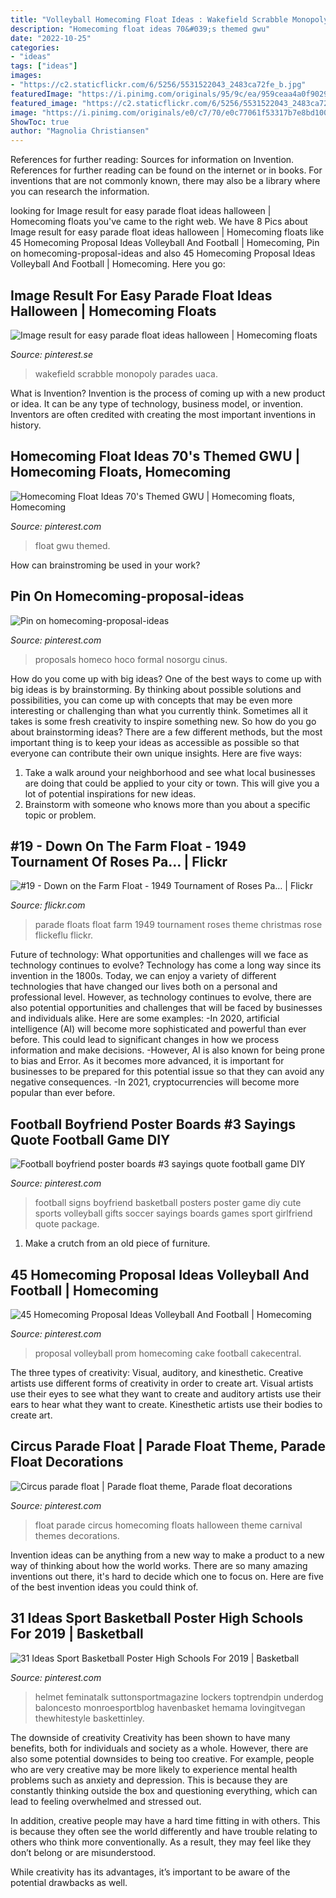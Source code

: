 ```yaml
---
title: "Volleyball Homecoming Float Ideas : Wakefield Scrabble Monopoly Parades Uaca"
description: "Homecoming float ideas 70&#039;s themed gwu"
date: "2022-10-25"
categories:
- "ideas"
tags: ["ideas"]
images:
- "https://c2.staticflickr.com/6/5256/5531522043_2483ca72fe_b.jpg"
featuredImage: "https://i.pinimg.com/originals/95/9c/ea/959ceaa4a0f90298acc21f3deb537416.jpg"
featured_image: "https://c2.staticflickr.com/6/5256/5531522043_2483ca72fe_b.jpg"
image: "https://i.pinimg.com/originals/e0/c7/70/e0c77061f53317b7e8bd10046e0d6a57.jpg"
ShowToc: true
author: "Magnolia Christiansen"
---
```



References for further reading: Sources for information on Invention.
References for further reading can be found on the internet or in books. For inventions that are not commonly known, there may also be a library where you can research the information.

	

		
looking for Image result for easy parade float ideas halloween | Homecoming floats you've came to the right web. We have 8 Pics about Image result for easy parade float ideas halloween | Homecoming floats like 45 Homecoming Proposal Ideas Volleyball And Football | Homecoming, Pin on homecoming-proposal-ideas and also 45 Homecoming Proposal Ideas Volleyball And Football | Homecoming. Here you go:
		
    
## Image Result For Easy Parade Float Ideas Halloween | Homecoming Floats

<img loading=lazy src="https://i.pinimg.com/736x/94/c9/44/94c944c8a1230589a9902b9be6ee82ba.jpg" onerror="this.onerror=null;this.src='https://tse4.mm.bing.net/th?id=OIP.wmBu5E3IjgwuQL5eqzvbZgHaFj&amp;pid=15.1';" alt="Image result for easy parade float ideas halloween | Homecoming floats">

_Source: pinterest.se_

>wakefield scrabble monopoly parades uaca. 

	

What is Invention?
Invention is the process of coming up with a new product or idea. It can be any type of technology, business model, or invention. Inventors are often credited with creating the most important inventions in history.

    
## Homecoming Float Ideas 70&#039;s Themed GWU | Homecoming Floats, Homecoming

<img loading=lazy src="https://i.pinimg.com/736x/72/fd/cc/72fdccbd917bfaaf228b4efda10b4e16.jpg" onerror="this.onerror=null;this.src='https://tse4.mm.bing.net/th?id=OIP.XUuKt6KHlKZfU2Qs99DakgHaNK&amp;pid=15.1';" alt="Homecoming Float Ideas 70&#039;s Themed GWU | Homecoming floats, Homecoming">

_Source: pinterest.com_

>float gwu themed. 

	

How can brainstroming be used in your work?
 

    
## Pin On Homecoming-proposal-ideas

<img loading=lazy src="https://i.pinimg.com/originals/b1/45/e2/b145e20617a1ae6c430119d94fb19148.jpg" onerror="this.onerror=null;this.src='https://tse3.mm.bing.net/th?id=OIP.ATOXhE3ZcWmtabGftmTM7gHaJ3&amp;pid=15.1';" alt="Pin on homecoming-proposal-ideas">

_Source: pinterest.com_

>proposals homeco hoco formal nosorgu cinus. 

	

How do you come up with big ideas?
One of the best ways to come up with big ideas is by brainstorming. By thinking about possible solutions and possibilities, you can come up with concepts that may be even more interesting or challenging than what you currently think. Sometimes all it takes is some fresh creativity to inspire something new. So how do you go about brainstorming ideas? There are a few different methods, but the most important thing is to keep your ideas as accessible as possible so that everyone can contribute their own unique insights. Here are five ways: 
1) Take a walk around your neighborhood and see what local businesses are doing that could be applied to your city or town. This will give you a lot of potential inspirations for new ideas. 
2) Brainstorm with someone who knows more than you about a specific topic or problem.

    
## #19 - Down On The Farm Float - 1949 Tournament Of Roses Pa… | Flickr

<img loading=lazy src="https://c2.staticflickr.com/6/5256/5531522043_2483ca72fe_b.jpg" onerror="this.onerror=null;this.src='https://tse2.mm.bing.net/th?id=OIP.iRkBX7UnRottwmRmDHSx0gHaFG&amp;pid=15.1';" alt="#19 - Down on the Farm Float - 1949 Tournament of Roses Pa… | Flickr">

_Source: flickr.com_

>parade floats float farm 1949 tournament roses theme christmas rose flickeflu flickr. 

	

Future of technology: What opportunities and challenges will we face as technology continues to evolve?
Technology has come a long way since its invention in the 1800s. Today, we can enjoy a variety of different technologies that have changed our lives both on a personal and professional level. However, as technology continues to evolve, there are also potential opportunities and challenges that will be faced by businesses and individuals alike. Here are some examples: 
-In 2020, artificial intelligence (AI) will become more sophisticated and powerful than ever before. This could lead to significant changes in how we process information and make decisions. 
-However, AI is also known for being prone to bias and Error. As it becomes more advanced, it is important for businesses to be prepared for this potential issue so that they can avoid any negative consequences. 
-In 2021, cryptocurrencies will become more popular than ever before.

    
## Football Boyfriend Poster Boards #3 Sayings Quote Football Game DIY

<img loading=lazy src="https://i.pinimg.com/originals/02/73/04/027304ce8c2617cad786d30e7b087048.jpg" onerror="this.onerror=null;this.src='https://tse1.mm.bing.net/th?id=OIP.62J7PYgHqnWOSerTeZ5SmAHaNJ&amp;pid=15.1';" alt="Football boyfriend poster boards #3 sayings quote football game DIY">

_Source: pinterest.com_

>football signs boyfriend basketball posters poster game diy cute sports volleyball gifts soccer sayings boards games sport girlfriend quote package. 

	

1. Make a crutch from an old piece of furniture.

    
## 45 Homecoming Proposal Ideas Volleyball And Football | Homecoming

<img loading=lazy src="https://i.pinimg.com/originals/95/9c/ea/959ceaa4a0f90298acc21f3deb537416.jpg" onerror="this.onerror=null;this.src='https://tse1.mm.bing.net/th?id=OIP.Yu-yIwpAA_ZGFpPLZ2V1DwHaJ6&amp;pid=15.1';" alt="45 Homecoming Proposal Ideas Volleyball And Football | Homecoming">

_Source: pinterest.com_

>proposal volleyball prom homecoming cake football cakecentral. 

	

The three types of creativity: Visual, auditory, and kinesthetic.
Creative artists use different forms of creativity in order to create art. Visual artists use their eyes to see what they want to create and auditory artists use their ears to hear what they want to create. Kinesthetic artists use their bodies to create art.

    
## Circus Parade Float | Parade Float Theme, Parade Float Decorations

<img loading=lazy src="https://i.pinimg.com/736x/d4/ba/8c/d4ba8cde8549e71af3c6d33bc5142dcf.jpg" onerror="this.onerror=null;this.src='https://tse4.mm.bing.net/th?id=OIP.QRDVJib7uuPLACOrb5UIJAHaFw&amp;pid=15.1';" alt="Circus parade float | Parade float theme, Parade float decorations">

_Source: pinterest.com_

>float parade circus homecoming floats halloween theme carnival themes decorations. 

	

Invention ideas can be anything from a new way to make a product to a new way of thinking about how the world works. There are so many amazing inventions out there, it's hard to decide which one to focus on. Here are five of the best invention ideas you could think of.

    
## 31 Ideas Sport Basketball Poster High Schools For 2019 | Basketball

<img loading=lazy src="https://i.pinimg.com/originals/e0/c7/70/e0c77061f53317b7e8bd10046e0d6a57.jpg" onerror="this.onerror=null;this.src='https://tse3.mm.bing.net/th?id=OIP.DQi82Lc1iN0p-5AVxaldOwAAAA&amp;pid=15.1';" alt="31 Ideas Sport Basketball Poster High Schools For 2019 | Basketball">

_Source: pinterest.com_

>helmet feminatalk suttonsportmagazine lockers toptrendpin underdog baloncesto monroesportblog havenbasket hemama lovingitvegan thewhitestyle baskettinley. 

	

The downside of creativity
Creativity has been shown to have many benefits, both for individuals and society as a whole. However, there are also some potential downsides to being too creative.
For example, people who are very creative may be more likely to experience mental health problems such as anxiety and depression. This is because they are constantly thinking outside the box and questioning everything, which can lead to feeling overwhelmed and stressed out.

In addition, creative people may have a hard time fitting in with others. This is because they often see the world differently and have trouble relating to others who think more conventionally. As a result, they may feel like they don’t belong or are misunderstood.

While creativity has its advantages, it’s important to be aware of the potential drawbacks as well.

